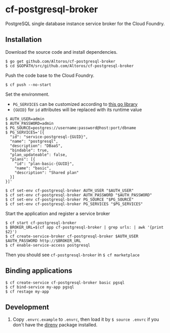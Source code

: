 # cf-postgresql-broker

PostgreSQL single database instance service broker for the Cloud Foundry.

## Installation

Download the source code and install dependencies.

```
$ go get github.com/Altoros/cf-postgresql-broker
$ cd $GOPATH/src/github.com/Altoros/cf-postgresql-broker
```

Push the code base to the Cloud Foundry.

```
$ cf push --no-start
```

Set the environment.

* `PG_SERVICES` can be customized according to [this go library](https://github.com/pivotal-cf/brokerapi/blob/master/catalog.go#L3)
* `{GUID}` for `id` attributes will be replaced with its runtime value

```
$ AUTH_USER=admin
$ AUTH_PASSWORD=admin
$ PG_SOURCE=postgres://username:password@host:port/dbname
$ PG_SERVICES='[{
  "id": "service-postgresql-{GUID}",
  "name": "postgresql",
  "description": "DBaaS",
  "bindable": true,
  "plan_updateable": false,
  "plans": [{
    "id": "plan-basic-{GUID}",
    "name": "basic",
    "description": "Shared plan"
  }]
}]'

$ cf set-env cf-postgresql-broker AUTH_USER "$AUTH_USER"
$ cf set-env cf-postgresql-broker AUTH_PASSWORD "$AUTH_PASSWORD"
$ cf set-env cf-postgresql-broker PG_SOURCE "$PG_SOURCE"
$ cf set-env cf-postgresql-broker PG_SERVICES "$PG_SERVICES"
```

Start the application and register a service broker

```
$ cf start cf-postgresql-broker
$ BROKER_URL=$(cf app cf-postgresql-broker | grep urls: | awk '{print $2}')
$ cf create-service-broker cf-postgresql-broker $AUTH_USER $AUTH_PASSWORD http://$BROKER_URL
$ cf enable-service-access postgresql
```

Then you should see `cf-postgresql-broker` in `$ cf marketplace`

## Binding applications

```
$ cf create-service cf-postgresql-broker basic pgsql
$ cf bind-service my-app pgsql
$ cf restage my-app
```

## Development

1. Copy `.envrc.example` to `.envrc`, then load it by `$ source .envrc` if you don't have the [direnv](http://direnv.net) package installed.
